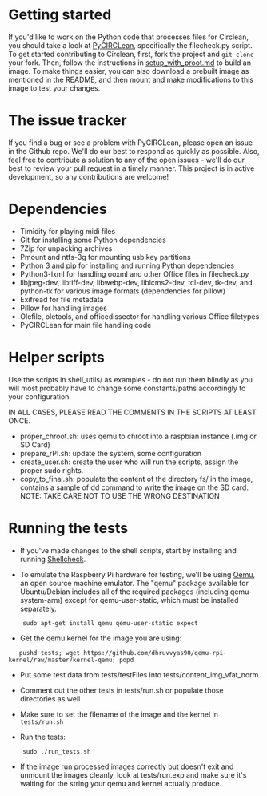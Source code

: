 Getting started
===============

If you'd like to work on the Python code that processes files for Circlean, you should
take a look at [PyCIRCLean](https://github.com/CIRCL/PyCIRCLean), specifically the
filecheck.py script. To get started contributing to Circlean, first, fork the project and
`git clone` your fork. Then, follow the instructions in [setup_with_proot.md](doc/setup_with_proot.md) to build an image. To make things easier, you can also download a
prebuilt image as mentioned in the README, and then mount and make modifications to this
image to test your changes.

The issue tracker
=================

If you find a bug or see a problem with PyCIRCLean, please open an issue in the Github
repo. We'll do our best to respond as quickly as possible. Also, feel free to contribute a
solution to any of the open issues - we'll do our best to review your pull request in a
timely manner. This project is in active development, so any contributions are welcome!

Dependencies
============
* Timidity for playing midi files
* Git for installing some Python dependencies
* 7Zip for unpacking archives
* Pmount and ntfs-3g for mounting usb key partitions
* Python 3 and pip for installing and running Python dependencies
* Python3-lxml for handling ooxml and other Office files in filecheck.py
* libjpeg-dev, libtiff-dev, libwebp-dev, liblcms2-dev, tcl-dev, tk-dev, and python-tk for various image formats (dependencies for pillow)
* Exifread for file metadata
* Pillow for handling images
* Olefile, oletools, and officedissector for handling various Office filetypes
* PyCIRCLean for main file handling code

Helper scripts
==============

Use the scripts in shell_utils/ as examples - do not run them blindly as you will most
probably have to change some constants/paths accordingly to your configuration.

IN ALL CASES, PLEASE READ THE COMMENTS IN THE SCRIPTS AT LEAST ONCE.

* proper_chroot.sh: uses qemu to chroot into a raspbian instance (.img or SD Card)
* prepare_rPI.sh: update the system, some configuration
* create_user.sh: create the user who will run the scripts, assign the proper sudo rights.
* copy_to_final.sh: populate the content of the directory fs/ in the image,
    contains a sample of dd command to write the image on the SD card.
    NOTE: TAKE CARE NOT TO USE THE WRONG DESTINATION


Running the tests
=================

* If you've made changes to the shell scripts, start by installing and running
[Shellcheck](https://github.com/koalaman/shellcheck).

* To emulate the Raspberry Pi hardware for testing, we'll be using
[Qemu](http://wiki.qemu.org/Main_Page), an open source machine emulator.
The "qemu" package available for Ubuntu/Debian includes all of the required
packages (including qemu-system-arm) except for qemu-user-static, which must
be installed separately.

```
    sudo apt-get install qemu qemu-user-static expect
```

* Get the qemu kernel for the image you are using:

```
   pushd tests; wget https://github.com/dhruvvyas90/qemu-rpi-kernel/raw/master/kernel-qemu; popd
```

* Put some test data from tests/testFiles into tests/content_img_vfat_norm

* Comment out the other tests in tests/run.sh or populate those directories as
  well

* Make sure to set the filename of the image and the kernel in `tests/run.sh`

* Run the tests:

```
    sudo ./run_tests.sh
```

* If the image run processed images correctly but doesn't exit and unmount the
  images cleanly, look at tests/run.exp and make sure it's waiting for the
  string your qemu and kernel actually produce.
